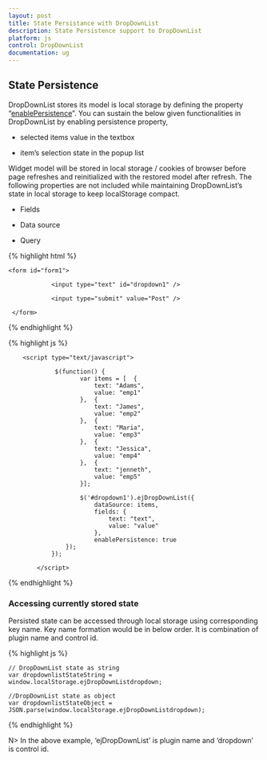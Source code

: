 ```yaml
---
layout: post
title: State Persistance with DropDownList
description: State Persistence support to DropDownList
platform: js
control: DropDownList
documentation: ug
---
```


## State Persistence

DropDownList stores its model is local storage by defining the property “[enablePersistence](http://helpjs.syncfusion.com/js/api/ejdropdownlist#members:enablepersistence)”.
You can sustain the below given functionalities in DropDownList by enabling persistence property,
* selected items value in the textbox 

* item’s selection state in the popup list 


Widget model will be stored in local storage / cookies of browser before page refreshes and reinitialized with the restored model after refresh.
The following properties are not included while maintaining DropDownList’s state in local storage to keep localStorage compact.
* Fields

* Data source

* Query 


{% highlight html %}

    <form id="form1">
                
                <input type="text" id="dropdown1" />
                
                <input type="submit" value="Post" />
                
     </form>
     
{% endhighlight %}

{% highlight js %}

        <script type="text/javascript">
			
                 $(function() { 
                        var items = [  {
                            text: "Adams",
                            value: "emp1"
                        },  {
                            text: "James",
                            value: "emp2"
                        },  {
                            text: "Maria",
                            value: "emp3"
                        },  {
                            text: "Jessica",
                            value: "emp4"
                        },  {
                            text: "jenneth",
                            value: "emp5"
                        }];  
						
						$('#dropdown1').ejDropDownList({  
							dataSource: items,  
							fields: {
                            	text: "text",
                            	value: "value"
                        	},  
							enablePersistence: true 
                    }); 
                }); 
				
            </script>

{% endhighlight %}

### Accessing currently stored state

Persisted state can be accessed through local storage using corresponding key name. Key name formation would be in below order. It is combination of plugin name and control id.

{% highlight js %}

	// DropDownList state as string
	var dropdownlistStateString = window.localStorage.ejDropDownListdropdown;

	//DropDownList state as object
	var dropdownlistStateObject = JSON.parse(window.localStorage.ejDropDownListdropdown);

{% endhighlight %}

N> In the above example, ‘ejDropDownList’ is plugin name and ‘dropdown’ is control id.           
